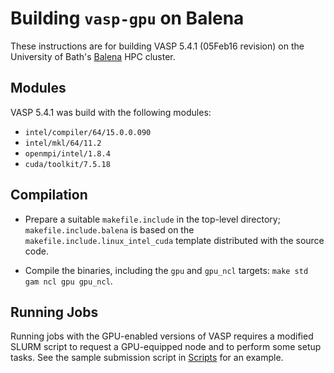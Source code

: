 Building `vasp-gpu` on Balena
=============================

These instructions are for building VASP 5.4.1 (05Feb16 revision) on the University of Bath's [Balena](http://www.bath.ac.uk/bucs/services/hpc/facilities/) HPC cluster.


Modules
-------

VASP 5.4.1 was build with the following modules:

- `intel/compiler/64/15.0.0.090`
- `intel/mkl/64/11.2`
- `openmpi/intel/1.8.4`
- `cuda/toolkit/7.5.18`


Compilation
-----------

- Prepare a suitable `makefile.include` in the top-level directory; `makefile.include.balena` is based on the `makefile.include.linux_intel_cuda` template distributed with the source code.

- Compile the binaries, including the `gpu` and `gpu_ncl` targets: `make std gam ncl gpu gpu_ncl`.


Running Jobs
------------

Running jobs with the GPU-enabled versions of VASP requires a modified SLURM script to request a GPU-equipped node and to perform some setup tasks.
See the sample submission script in [Scripts](../Scripts) for an example.
